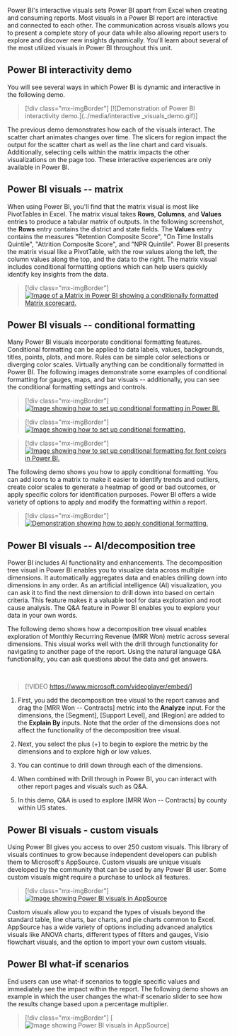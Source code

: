 Power BI's interactive visuals sets Power BI apart from Excel when creating and consuming reports. Most visuals in a Power BI report are interactive and connected to each other. The communication across visuals allows you to present a complete story of your data while also allowing report users to explore and discover new insights dynamically. You'll learn about several of the most utilized visuals in Power BI throughout this unit.

## Power BI interactivity demo

You will see several ways in which Power BI is dynamic and interactive in the following demo.

> [!div class="mx-imgBorder"]
> [![Demonstration of Power BI interactivity demo.](../media/interactive _visuals_demo.gif)]

The previous demo demonstrates how each of the visuals interact. The scatter chart animates changes over time. The slicers for region impact the output for the scatter chart as well as the line chart and card visuals. Additionally, selecting cells within the matrix impacts the other visualizations on the page too. These interactive experiences are only available in Power BI.

## Power BI visuals -- matrix

When using Power BI, you'll find that the matrix visual is most like PivotTables in Excel. The matrix visual takes **Rows**, **Columns**, and **Values** entries to produce a tabular matrix of outputs. In the following screenshot, the **Rows** entry contains the district and state fields. The **Values** entry contains the measures "Retention Composite Score", "On Time Installs Quintile", "Attrition Composite Score", and "NPR Quintile". Power BI presents the matrix visual like a PivotTable, with the row values along the left, the column values along the top, and the data to the right. The matrix visual includes conditional formatting options which can help users quickly identify key insights from the data.

> [!div class="mx-imgBorder"]
> [![Image of a Matrix in Power BI showing a conditionally formatted Matrix scorecard.](../media/matrix-conditional-formatting.png)](../media/matrix-conditional-formatting.png#lightbox)

## Power BI visuals -- conditional formatting

Many Power BI visuals incorporate conditional formatting features. Conditional formatting can be applied to data labels, values, backgrounds, titles, points, plots, and more. Rules can be simple color selections or diverging color scales. Virtually anything can be conditionally formatted in Power BI. The following images demonstrate some examples of conditional formatting for gauges, maps, and bar visuals -- additionally, you can see the conditional formatting settings and controls.

> [!div class="mx-imgBorder"]
> [![Image showing how to set up conditional formatting in Power BI.](../media/conditional-formatting-visuals-map-bar.png)](../media/conditional-formatting-visuals-map-bar.png#lightbox)

> [!div class="mx-imgBorder"]
> [![Image showing how to set up conditional formatting.](../media/conditional-formatting-set-up.png)](../media/conditional-formatting-set-up.png#lightbox)

> [!div class="mx-imgBorder"]
> [![Image showing how to set up conditional formatting for font colors in Power BI.](../media/conditional-formatting-font-color.png)](../media/conditional-formatting-font-color.png#lightbox)

The following demo shows you how to apply conditional formatting. You can add icons to a matrix to make it easier to identify trends and outliers, create color scales to generate a heatmap of good or bad outcomes, or apply specific colors for identification purposes. Power BI offers a wide variety of options to apply and modify the formatting within a report.

> [!div class="mx-imgBorder"]
> [![Demonstration showing how to apply conditional formatting.](../media/animated_conditional_formatting_demo.gif)](../media/animated_conditional_formatting_demo.gif#lightbox)

## Power BI visuals -- AI/decomposition tree

Power BI includes AI functionality and enhancements. The decomposition tree visual in Power BI enables you to visualize data across multiple dimensions. It automatically aggregates data and enables drilling down into dimensions in any order. As an artificial intelligence (AI) visualization, you can ask it to find the next dimension to drill down into based on certain criteria. This feature makes it a valuable tool for data exploration and root cause analysis. The Q&A feature in Power BI enables you to explore your data in your own words.

The following demo shows how a decomposition tree visual enables exploration of Monthly Recurring Revenue (MRR Won) metric across several dimensions. This visual works well with the drill through functionality for navigating to another page of the report. Using the natural language Q&A functionality, you can ask questions about the data and get answers.

&nbsp;
> [!VIDEO https://www.microsoft.com/videoplayer/embed/]

1. First, you add the decomposition tree visual to the report canvas and drag the [MRR Won -- Contracts] metric into the **Analyze** input. For the dimensions, the [Segment], [Support Level], and [Region] are added to the **Explain By** inputs. Note that the order of the dimensions does not affect the functionality of the decomposition tree visual.

1. Next, you select the plus (+) to begin to explore the metric by the dimensions and to explore high or low values.

1. You can continue to drill down through each of the dimensions.

1. When combined with Drill through in Power BI, you can interact with other report pages and visuals such as Q&A.

1. In this demo, Q&A is used to explore [MRR Won -- Contracts] by county within US states.

## Power BI visuals - custom visuals

Using Power BI gives you access to over 250 custom visuals. This library of visuals continues to grow because independent developers can publish them to Microsoft's AppSource. Custom visuals are unique visuals developed by the community that can be used by any Power BI user. Some custom visuals might require a purchase to unlock all features.

> [!div class="mx-imgBorder"]
> [![Image showing Power BI visuals in AppSource](../media/custom-visuals-from-app-source.png)](../media/custom-visuals-from-app-source.png#lightbox)

Custom visuals allow you to expand the types of visuals beyond the standard table, line charts, bar charts, and pie charts common to Excel. AppSource has a wide variety of options including advanced analytics visuals like ANOVA charts, different types of filters and gauges, Visio flowchart visuals, and the option to import your own custom visuals.

## Power BI what-if scenarios

End users can use what-if scenarios to toggle specific values and immediately see the impact within the report. The following demo shows an example in which the user changes the what-if scenario slider to see how the results change based upon a percentage multiplier.

> [!div class="mx-imgBorder"]
> [![Image showing Power BI visuals in AppSource](../media/what_if_scenario_demo.gif)]

